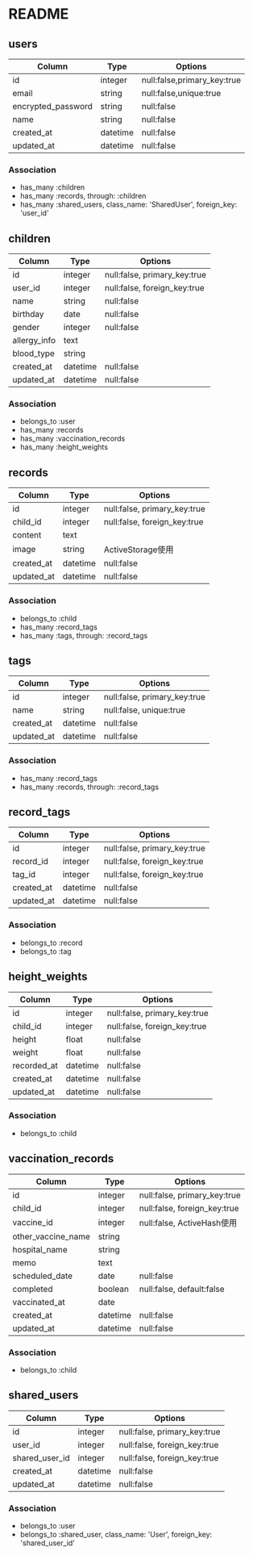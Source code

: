# README

## users

|Column            |Type    |Options                    |
|------------------|--------|---------------------------|
|id                |integer |null:false,primary_key:true|
|email             |string  |null:false,unique:true     |
|encrypted_password|string  |null:false                 |
|name              |string  |null:false                 |
|created_at        |datetime|null:false                 |
|updated_at        |datetime|null:false                 |

### Association
- has_many :children
- has_many :records, through: :children
- has_many :shared_users, class_name: 'SharedUser', foreign_key: 'user_id'

## children
|Column      |Type    |Options                     |
|------------|--------|----------------------------|
|id          |integer |null:false, primary_key:true|
|user_id     |integer |null:false, foreign_key:true|
|name        |string  |null:false                  |
|birthday    |date    |null:false                  |
|gender      |integer |null:false                  |
|allergy_info|text    |                            |
|blood_type  |string  |                            |
|created_at  |datetime|null:false                  |
|updated_at  |datetime|null:false                  |

### Association
- belongs_to :user
- has_many :records
- has_many :vaccination_records
- has_many :height_weights

## records
|Column    |Type    |Options                     |
|----------|--------|----------------------------|
|id        |integer |null:false, primary_key:true|
|child_id  |integer |null:false, foreign_key:true|
|content   |text    |                            |
|image     |string  |ActiveStorage使用           |
|created_at|datetime|null:false                  |
|updated_at|datetime|null:false                  |

### Association
- belongs_to :child
- has_many :record_tags
- has_many :tags, through: :record_tags

## tags
|Column    |Type    |Options                     |
|----------|--------|----------------------------|
|id        |integer |null:false, primary_key:true|
|name      |string  |null:false, unique:true     |
|created_at|datetime|null:false                  |
|updated_at|datetime|null:false                  |

### Association
- has_many :record_tags
- has_many :records, through: :record_tags

## record_tags
|Column    |Type    |Options                     |
|----------|--------|----------------------------|
|id        |integer |null:false, primary_key:true|
|record_id |integer |null:false, foreign_key:true|
|tag_id    |integer |null:false, foreign_key:true|
|created_at|datetime|null:false                  |
|updated_at|datetime|null:false                  |

### Association
- belongs_to :record
- belongs_to :tag

## height_weights
|Column     |Type    |Options                     |
|-----------|--------|----------------------------|
|id         |integer |null:false, primary_key:true|
|child_id   |integer |null:false, foreign_key:true|
|height     |float   |null:false                  |
|weight     |float   |null:false                  |
|recorded_at|datetime|null:false                  |
|created_at |datetime|null:false                  |
|updated_at |datetime|null:false                  |

### Association
- belongs_to :child

## vaccination_records
|Column            |Type    |Options                     |
|------------------|--------|----------------------------|
|id                |integer |null:false, primary_key:true|
|child_id          |integer |null:false, foreign_key:true|
|vaccine_id        |integer |null:false, ActiveHash使用  |
|other_vaccine_name|string  |                            |
|hospital_name     |string  |                            |
|memo              |text    |                            |
|scheduled_date    |date    |null:false                  |
|completed         |boolean |null:false, default:false   |
|vaccinated_at     |date    |                            |
|created_at        |datetime|null:false                  |
|updated_at        |datetime|null:false                  |


### Association
- belongs_to :child

## shared_users
|Column        |Type    |Options                     |
|--------------|--------|----------------------------|
|id            |integer |null:false, primary_key:true|
|user_id       |integer |null:false, foreign_key:true|
|shared_user_id|integer |null:false, foreign_key:true|
|created_at    |datetime|null:false                  |
|updated_at    |datetime|null:false                  |


### Association
- belongs_to :user
- belongs_to :shared_user, class_name: 'User', foreign_key: 'shared_user_id'